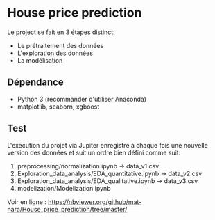 # House price prediction

<p>Le project se fait en 3 étapes distinct: </p>
<ul>
    <li>Le prétraitement des données</li>
    <li>L'exploration des données</li>
    <li>La modélisation</li>
</ul>

## Dépendance
<ul>
    <li>Python 3 (recommander d'utiliser Anaconda)</li>
    <li>matplotlib, seaborn, xgboost</li>
</ul>


## Test
<p>L'execution du projet via Jupiter enregistre à chaque fois une nouvelle version des données et suit un ordre bien défini comme suit:</p>
<ol>
    <li>preprocessing/normalization.ipynb                   -> data_v1.csv</li>
    <li>Exploration_data_analysis/EDA_quantitative.ipynb    -> data_v2.csv</li>
    <li>Exploration_data_analysis/EDA_qualitative.ipynb     -> data_v3.csv</li>
    <li>modelization/Modelization.ipynb</li>
</ol>

<p>Voir en ligne : <a href="https://nbviewer.org/github/mat-nara/House_price_prediction/tree/master/">https://nbviewer.org/github/mat-nara/House_price_prediction/tree/master/</a></p>